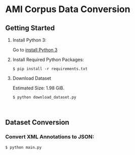 # AMI Corpus Data Conversion

## Getting Started

1. Install Python 3:

      Go to [install Python 3](https://www.python.org/downloads/)

2. Install Required Python Packages:

    ```
    $ pip install -r requirements.txt
    ```

3. Download Dataset

    Estimated Size: 1.98 GiB.

    ```
    $ python download_dataset.py
    ```

</br>

## Dataset Conversion
    
  ### Convert XML Annotations to JSON:

    $ python main.py

